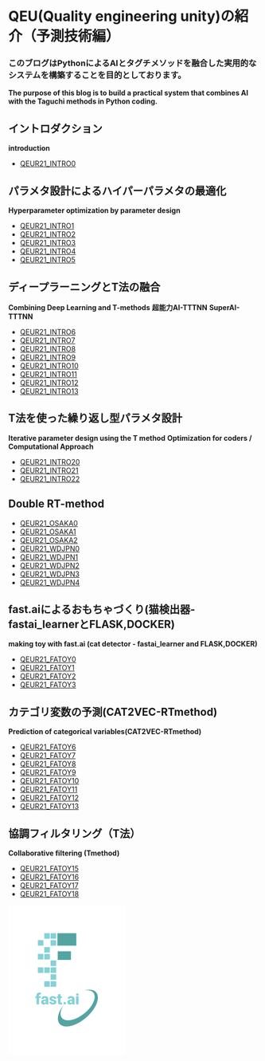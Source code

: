 # QEU(Quality engineering unity)の紹介（予測技術編）

### このブログはPythonによるAIとタグチメソッドを融合した実用的なシステムを構築することを目的としております。
__The purpose of this blog is to build a practical system that combines AI with the Taguchi methods in Python coding.__

## イントロダクション
__introduction__
- [QEUR21_INTRO0](https://yaber1965.github.io/2022-04-02-QEUR21_INTRO0.html)

## パラメタ設計によるハイパーパラメタの最適化
__Hyperparameter optimization by parameter design__
- [QEUR21_INTRO1](https://yaber1965.github.io/2022-04-03-QEUR21_INTRO1.html)
- [QEUR21_INTRO2](https://yaber1965.github.io/2022-04-03-QEUR21_INTRO2.html)
- [QEUR21_INTRO3](https://yaber1965.github.io/2022-04-03-QEUR21_INTRO3.html)
- [QEUR21_INTRO4](https://yaber1965.github.io/2022-04-03-QEUR21_INTRO4.html)
- [QEUR21_INTRO5](https://yaber1965.github.io/2022-04-03-QEUR21_INTRO5.html)

## ディープラーニングとT法の融合
__Combining Deep Learning and T-methods__
**超能力AI-TTTNN**
__SuperAI-TTTNN__
- [QEUR21_INTRO6](https://yaber1965.github.io/2022-04-04-QEUR21_INTRO6.html)
- [QEUR21_INTRO7](https://yaber1965.github.io/2022-04-04-QEUR21_INTRO7.html)
- [QEUR21_INTRO8](https://yaber1965.github.io/2022-04-04-QEUR21_INTRO8.html)
- [QEUR21_INTRO9](https://yaber1965.github.io/2022-04-04-QEUR21_INTRO9.html)
- [QEUR21_INTRO10](https://yaber1965.github.io/2022-04-04-QEUR21_INTRO10.html)
- [QEUR21_INTRO11](https://yaber1965.github.io/2022-04-04-QEUR21_INTRO11.html)
- [QEUR21_INTRO12](https://yaber1965.github.io/2022-04-04-QEUR21_INTRO12.html)
- [QEUR21_INTRO13](https://yaber1965.github.io/2022-04-04-QEUR21_INTRO13.html)

## T法を使った繰り返し型パラメタ設計
__Iterative parameter design using the T method__
**Optimization for coders / Computational Approach**
- [QEUR21_INTRO20](https://yaber1965.github.io/2022-04-05-QEUR21_INTRO20.html)
- [QEUR21_INTRO21](https://yaber1965.github.io/2022-04-05-QEUR21_INTRO21.html)
- [QEUR21_INTRO22](https://yaber1965.github.io/2022-04-05-QEUR21_INTRO22.html)

## Double RT-method
- [QEUR21_OSAKA0](https://yaber1965.github.io/2022-04-05-QEUR21_INTRO30.html)
- [QEUR21_OSAKA1](https://yaber1965.github.io/2022-04-05-QEUR21_INTRO31.html)
- [QEUR21_OSAKA2](https://yaber1965.github.io/2022-04-05-QEUR21_INTRO32.html)
- [QEUR21_WDJPN0](https://yaber1965.github.io/2022-04-06-QEUR21_INTRO34)
- [QEUR21_WDJPN1](https://yaber1965.github.io/2022-04-06-QEUR21_INTRO35)
- [QEUR21_WDJPN2](https://yaber1965.github.io/2022-04-06-QEUR21_INTRO36)
- [QEUR21_WDJPN3](https://yaber1965.github.io/2022-04-06-QEUR21_INTRO37)
- [QEUR21_WDJPN4](https://yaber1965.github.io/2022-04-06-QEUR21_INTRO38)

## fast.aiによるおもちゃづくり(猫検出器-fastai_learnerとFLASK,DOCKER)
__making toy with fast.ai (cat detector - fastai_learner and FLASK,DOCKER)__
- [QEUR21_FATOY0](https://yaber1965.github.io/2022-04-06-QEUR21_INTRO40)
- [QEUR21_FATOY1](https://yaber1965.github.io/2022-04-06-QEUR21_INTRO41)
- [QEUR21_FATOY2](https://yaber1965.github.io/2022-04-06-QEUR21_INTRO42)
- [QEUR21_FATOY3](https://yaber1965.github.io/2022-04-06-QEUR21_INTRO43)

## カテゴリ変数の予測(CAT2VEC-RTmethod)
__Prediction of categorical variables(CAT2VEC-RTmethod)__
- [QEUR21_FATOY6](https://yaber1965.github.io/2022-04-07-QEUR21_INTRO50)
- [QEUR21_FATOY7](https://yaber1965.github.io/2022-04-07-QEUR21_INTRO51)
- [QEUR21_FATOY8](https://yaber1965.github.io/2022-04-07-QEUR21_INTRO52)
- [QEUR21_FATOY9](https://yaber1965.github.io/2022-04-07-QEUR21_INTRO53)
- [QEUR21_FATOY10](https://yaber1965.github.io/2022-04-07-QEUR21_INTRO54)
- [QEUR21_FATOY11](https://yaber1965.github.io/2022-04-07-QEUR21_INTRO55)
- [QEUR21_FATOY12](https://yaber1965.github.io/2022-04-07-QEUR21_INTRO56)
- [QEUR21_FATOY13](https://yaber1965.github.io/2022-04-07-QEUR21_INTRO57)

## 協調フィルタリング（T法）
__Collaborative filtering (Tmethod)__
- [QEUR21_FATOY15](https://yaber1965.github.io/2022-04-08-QEUR21_INTRO60)
- [QEUR21_FATOY16](https://yaber1965.github.io/2022-04-08-QEUR21_INTRO61)
- [QEUR21_FATOY17](https://yaber1965.github.io/2022-04-08-QEUR21_INTRO62)
- [QEUR21_FATOY18](https://yaber1965.github.io/2022-04-08-QEUR21_INTRO63)


![](images/fastai_logo.png)
